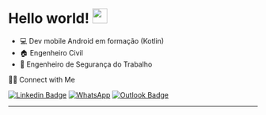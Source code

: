 # Hello world! <img src=https://github.com/TheDudeThatCode/TheDudeThatCode/blob/master/Assets/Hi.gif width="30">

- :computer: Dev mobile Android em formação (Kotlin)
- :house: Engenheiro Civil
- :construction: Engenheiro de Segurança do Trabalho




 🤝🏻 Connect with Me

[![Linkedin Badge](https://img.shields.io/badge/-LinkedIn-blue?style=flat-square&logo=Linkedin&logoColor=white&link=https://www.linkedin.com/in/bminella/)](https://www.linkedin.com/in/bminella/) [![WhatsApp](https://img.shields.io/badge/Whatsapp-%23017e40?style=flat-for-the-badge&logo=whatsapp&logoColor=white%22/=api.whatsapp.com/send?phone=555496102010)](api.whatsapp.com/send?phone=555496102010) [![Outlook Badge](https://img.shields.io/badge/email--000?style=social&logo=microsoft-outlook&logoColor=0078d4&link=mailto:mailto:brunominella@outlook.com)](mailto:brunominella@outlook.com)





---
